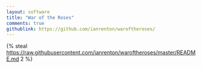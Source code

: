 ```yaml
---
layout: software
title: "War of the Roses"
comments: true
githublink: https://github.com/ianrenton/waroftheroses/
---
```


{% steal https://raw.githubusercontent.com/ianrenton/waroftheroses/master/README.md 2 %}
